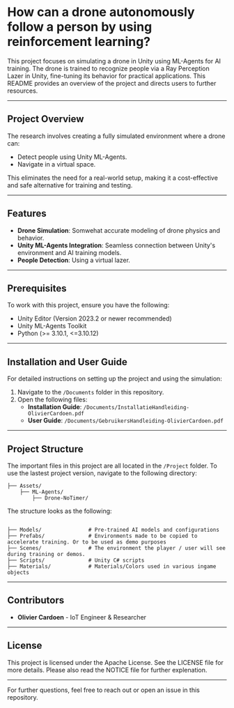 # How can a drone autonomously follow a person by using reinforcement learning?

This project focuses on simulating a drone in Unity using ML-Agents for AI training. The drone is trained to recognize people via a Ray Perception Lazer in Unity, fine-tuning its behavior for practical applications. This README provides an overview of the project and directs users to further resources.

---

## Project Overview

The research involves creating a fully simulated environment where a drone can:

- Detect people using Unity ML-Agents.
- Navigate in a virtual space.

This eliminates the need for a real-world setup, making it a cost-effective and safe alternative for training and testing.

---

## Features

- **Drone Simulation**: Somwehat accurate modeling of drone physics and behavior.
- **Unity ML-Agents Integration**: Seamless connection between Unity's environment and AI training models.
- **People Detection**: Using a virtual lazer.

---

## Prerequisites

To work with this project, ensure you have the following:

- Unity Editor (Version 2023.2 or newer recommended)
- Unity ML-Agents Toolkit
- Python (>= 3.10.1, <=3.10.12)

---

## Installation and User Guide

For detailed instructions on setting up the project and using the simulation:

1. Navigate to the `/Documents` folder in this repository.
2. Open the following files:
   - **Installation Guide**: `/Documents/InstallatieHandleiding-OlivierCardoen.pdf`
   - **User Guide**: `/Documents/GebruikersHandleiding-OlivierCardoen.pdf`

---

## Project Structure

The important files in this project are all located in the `/Project` folder. 
To use the lastest project version, navigate to the following directory:

```
├── Assets/
    ├── ML-Agents/ 
        ├── Drone-NoTimer/
```

The structure looks as the following:

```

├── Models/               # Pre-trained AI models and configurations
├── Prefabs/              # Environments made to be copied to accelerate training. Or to be used as demo purposes
├── Scenes/               # The environment the player / user will see during training or demos.
├── Scripts/              # Unity C# scripts
├── Materials/            # Materials/Colors used in various ingame objects
```

---

## Contributors

- **Olivier Cardoen** - IoT Engineer & Researcher

---

## License

This project is licensed under the Apache License. See the LICENSE file for more details.
Please also read the NOTICE file for further explenation.

---

For further questions, feel free to reach out or open an issue in this repository.